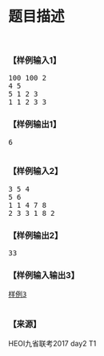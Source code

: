 # 题目描述


<p>
<img src="/upload/image/20190312/20190312111446_67811.jpg" alt=""/> 
</p>
<p>
<img src="/upload/image/20190312/20190312111455_40009.jpg" alt=""/> 
</p>
<h3>
【样例输入1】
</h3>
<pre>100 100 2
4 5
5 1 2 3
1 1 2 3 3
</pre>
<h3>
【样例输出1】
</h3>
<pre>6</pre>
<p>
<img src="/upload/image/20190312/20190312111651_84721.jpg" alt=""/> 
</p>
<h3>
【样例输入2】
</h3>
<pre>3 5 4
5 6
1 1 4 7 8
2 3 3 1 8 2
</pre>
<h3>
【样例输出2】
</h3>
<pre>33</pre>
<h3>
【样例输入输出3】
</h3>
<pre><a class="ke-insertfile" href="/upload/file/20190312/20190312112023_34638.zip" target="_blank">样例3</a></pre>
<p>
<img src="/upload/image/20190312/20190312110538_24503.jpg" alt=""/><img src="/upload/image/20190312/20190312111709_77078.jpg" alt=""/> 
</p>
<h3>
【来源】
</h3>
<p>
HEOI九省联考2017 day2 T1
</p>

